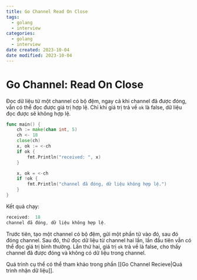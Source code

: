 ```yaml
---
title: Go Channel Read On Close
tags:
  - golang
  - interview
categories:
  - golang
  - interview
date created: 2023-10-04
date modified: 2023-10-04
---
```


# Go Channel: Read On Close

Đọc dữ liệu từ một channel có bộ đệm, ngay cả khi channel đã được đóng, vẫn có thể đọc được giá trị hợp lệ. Chỉ khi giá trị trả về `ok` là false, dữ liệu đọc được sẽ không hợp lệ.

```go
func main() {
	ch := make(chan int, 5)
	ch <- 18
	close(ch)
	x, ok := <-ch
	if ok {
		fmt.Println("received: ", x)
	}

	x, ok = <-ch
	if !ok {
		fmt.Println("channel đã đóng, dữ liệu không hợp lệ.")
	}
}
```

Kết quả chạy:

```go
received:  18
channel đã đóng, dữ liệu không hợp lệ.
```

Trước tiên, tạo một channel có bộ đệm, gửi một phần tử vào đó, sau đó đóng channel. Sau đó, thử đọc dữ liệu từ channel hai lần, lần đầu tiên vẫn có thể đọc giá trị bình thường. Lần thứ hai, giá trị `ok` trả về là false, cho thấy channel đã được đóng và không có dữ liệu trong channel.

Quá trình cụ thể có thể tham khảo trong phần [[Go Channel Recieve|Quá trình nhận dữ liệu]].
